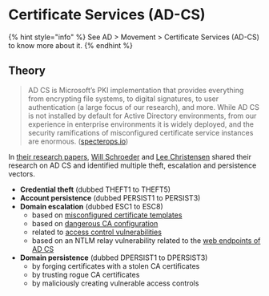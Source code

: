 # Certificate Services (AD-CS)

{% hint style="info" %}
See AD > Movement > Certificate Services (AD-CS) to know more about it.
{% endhint %}

## Theory

> AD CS is Microsoft’s PKI implementation that provides everything from encrypting file systems, to digital signatures, to user authentication (a large focus of our research), and more. While AD CS is not installed by default for Active Directory environments, from our experience in enterprise environments it is widely deployed, and the security ramifications of misconfigured certificate service instances are enormous. ([specterops.io](https://posts.specterops.io/certified-pre-owned-d95910965cd2))

In [their research papers](https://posts.specterops.io/certified-pre-owned-d95910965cd2), [Will Schroeder](https://twitter.com/harmj0y) and [Lee Christensen](https://twitter.com/tifkin\_) shared their research on AD CS and identified multiple theft, escalation and persistence vectors.

* **Credential theft** (dubbed THEFT1 to THEFT5)
* **Account persistence** (dubbed PERSIST1 to PERSIST3)
* **Domain escalation** (dubbed ESC1 to ESC8)
  * based on [misconfigured certificate templates](../../movement/ad-cs/certificate-templates.md)
  * based on [dangerous CA configuration](../../movement/ad-cs/ca-configuration.md)
  * related to [access control vulnerabilities](../../movement/ad-cs/access-controls.md)
  * based on an NTLM relay vulnerability related to the [web endpoints of AD CS](../../movement/ad-cs/web-endpoints.md)
* **Domain persistence** (dubbed DPERSIST1 to DPERSIST3)
  * by forging certificates with a stolen CA certificates
  * by trusting rogue CA certificates
  * by maliciously creating vulnerable access controls



